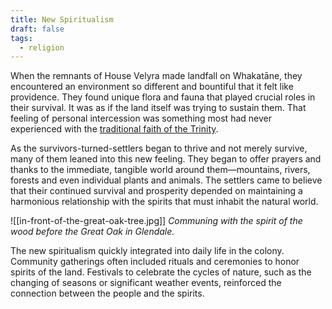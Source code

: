 ```yaml
---
title: New Spiritualism
draft: false
tags:
  - religion
---
```

When the remnants of House Velyra made landfall on Whakatāne, they encountered an environment so different and bountiful that it felt like providence. They found unique flora and fauna that played crucial roles in their survival. It was as if the land itself was trying to sustain them. That feeling of personal intercession was something most had never experienced with the [traditional faith of the Trinity](elemental-trinity.md).

As the survivors-turned-settlers began to thrive and not merely survive, many of them leaned into this new feeling. They began to offer prayers and thanks to the immediate, tangible world around them—mountains, rivers, forests and even individual plants and animals. The settlers came to believe that their continued survival and prosperity depended on maintaining a harmonious relationship with the spirits that must inhabit the natural world.

![[in-front-of-the-great-oak-tree.jpg]]
*Communing with the spirit of the wood before the Great Oak in Glendale.*

The new spiritualism quickly integrated into daily life in the colony. Community gatherings often included rituals and ceremonies to honor spirits of the land. Festivals to celebrate the cycles of nature, such as the changing of seasons or significant weather events, reinforced the connection between the people and the spirits.
